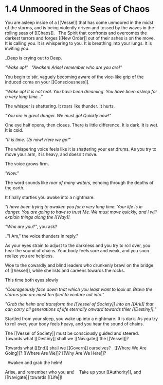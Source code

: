 # 1.4 Unmoored in the Seas of Chaos
You are asleep inside of a [[Vessel]] that has come unmoored in the midst of the storms, and is being violently driven and tossed by the waves in the roiling seas of [[Chaos]]. 
 
The Spirit that confronts and overcomes the darkest terrors and forges [[New Order]] out of their ashes is on the move. 
 
It is calling you. It is whispering to you. It is breathing into your lungs. It is inviting you. 

_Deep is crying out to Deep. 

_"Wake up!"_
 
_"Awaken! Arise! remember who are you are!"_

You begin to stir, vaguely becoming aware of the vice-like grip of the induced coma on your [[Consciousness]].

_"Wake up! It is not real. You have been dreaming. You have been asleep for a very long time..."_

The whisper is shattering. It roars like thunder. It hurts. 

_"You are in great danger. We must go! Quickly now!"_

One eye half opens, then closes. There is little difference. It is dark. It is wet. It is cold. 

_"It is time. Up now! Here we go!"_

The whispering voice feels like it is shattering your ear drums. As you try to move your arm, it is heavy, and doesn't move. 

The voice grows firm. 

_"Now."_

The word sounds like _roar of many waters_, echoing through the depths of the earth. 

It finally startles you awake into a nightmare. 

_"I have been trying to awaken you for a very long time. Your life is in danger. You are going to have to trust Me. We must move quickly, and I will explain things along the [[Way]]._

_"Who are you?"_, you ask? 

_"I Am," the voice thunders in reply."

As your eyes strain to adjust to the darkness and you try to roll over, you hear the sound of chains. Your body feels sore and weak, and you soon realize you are helpless. 








Woe to the cowardly and blind leaders who drunkenly brawl on the bridge of [[Vessel]], while she lists and careens towards the rocks. 


This time both eyes slowly 

_"Courageously face down that which you least want to look at. Brave the storms you are most terrified to venture out into."_

_"Grab the helm and transform the [[Vessel of Society]] into an [[Ark]] that can carry all generations of life eternally onward towards thier [[Destiny]]."_

Startled from your sleep, you wake up into a nightmare. It is dark. As you try to roll over, your body feels heavy, and you hear the sound of chains. 




The [[Vessel of Society]] must be consciously guided and steered. 
 
Towards what [[Destiny]] shall we [[Navigate]] the [[Vessel]]? 

Towards what [[End]] shall we [[Govern]] ourselves? 
 
[[Where We Are Going]]? [[Where Are We]]? [[Why Are We Here]]? 
 

 
Awaken and grab the helm! 

Arise, and remember who you are!
  
Take up your [[Authority]], and [[Navigate]] towards [[Life]]! 

